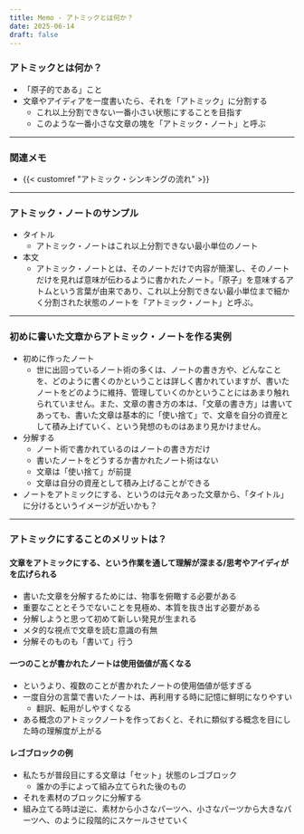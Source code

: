 ```yaml
---
title: Memo - アトミックとは何か？
date: 2025-06-14
draft: false
---
```

### アトミックとは何か？
- 「原子的である」こと
- 文章やアイディアを一度書いたら、それを「アトミック」に分割する
	- これ以上分割できない一番小さい状態にすることを目指す
	- このような一番小さな文章の塊を「アトミック・ノート」と呼ぶ
---
### 関連メモ
- {{< customref "アトミック・シンキングの流れ" >}}
---
### アトミック・ノートのサンプル
- タイトル
	- アトミック・ノートはこれ以上分割できない最小単位のノート
- 本文
	- アトミック・ノートとは、そのノートだけで内容が簡潔し、そのノートだけを見れば意味が伝わるように書かれたノート。「原子」を意味するアトムという言葉が由来であり、これ以上分割できない最小単位まで細かく分割された状態のノートを「アトミック・ノート」と呼ぶ。
---
### 初めに書いた文章からアトミック・ノートを作る実例
- 初めに作ったノート
	- 世に出回っているノート術の多くは、ノートの書き方や、どんなことを、どのように書くのかということは詳しく書かれていますが、書いたノートをどのように維持、管理していくのかということにはあまり触れられていません。また、文章の書き方の本は、「文章の書き方」は書いてあっても、書いた文章は基本的に「使い捨て」で、文章を自分の資産として積み上げていく、という発想のものはあまり見かけません。
- 分解する
	- ノート術で書かれているのはノートの書き方だけ
	- 書いたノートをどうするか書かれたノート術はない
	- 文章は「使い捨て」が前提
	- 文章は自分の資産として積み上げることができる
- ノートをアトミックにする、というのは元々あった文章から、「タイトル」に分けるというイメージが近いかも？
---
### アトミックにすることのメリットは？
#### 文章をアトミックにする、という作業を通して理解が深まる/思考やアイディがを広げられる
- 書いた文章を分解するためには、物事を俯瞰する必要がある
- 重要なこととそうでないことを見極め、本質を抜き出す必要がある
- 分解しようと思って初めて新しい発見が生まれる
- メタ的な視点で文章を読む意識の有無
- 分解そのものも「書いて」行う
#### 一つのことが書かれたノートは使用価値が高くなる
- というより、複数のことが書かれたノートの使用価値が低すぎる
- 一度自分の言葉で書いたノートは、再利用する時に記憶に鮮明になりやすい
	- 翻訳、転用がしやすくなる
- ある概念のアトミックノートを作っておくと、それに類似する概念を目にした時の理解度が上がる
#### レゴブロックの例
- 私たちが普段目にする文章は「セット」状態のレゴブロック
	- 誰かの手によって組み立てられた後のもの
- それを素材のブロックに分解する
- 組み立てる時は逆に、素材から小さなパーツへ、小さなパーツから大きなパーツへ、のように段階的にスケールさせていく